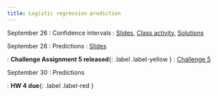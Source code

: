 ```yaml
---
title: Logistic regression prediction
---
```


September 26
: Confidence intervals
  : [Slides](https://sta712-f22.github.io/slides/lecture_16.pdf), [Class activity](https://sta712-f22.github.io/class_activities/ca_lecture_16.html), [Solutions](https://sta712-f22.github.io/class_activities/ca_lecture_16_solutions.html)

September 28
: Predictions
  : [Slides](https://sta712-f22.github.io/slides/lecture_17.pdf)
  
: **Challenge Assignment 5 released**{: .label .label-yellow }
  : [Challenge 5](https://sta712-f22.github.io/homework/challenge_5.pdf)

September 30
: Predictions

: **HW 4 due**{: .label .label-red }